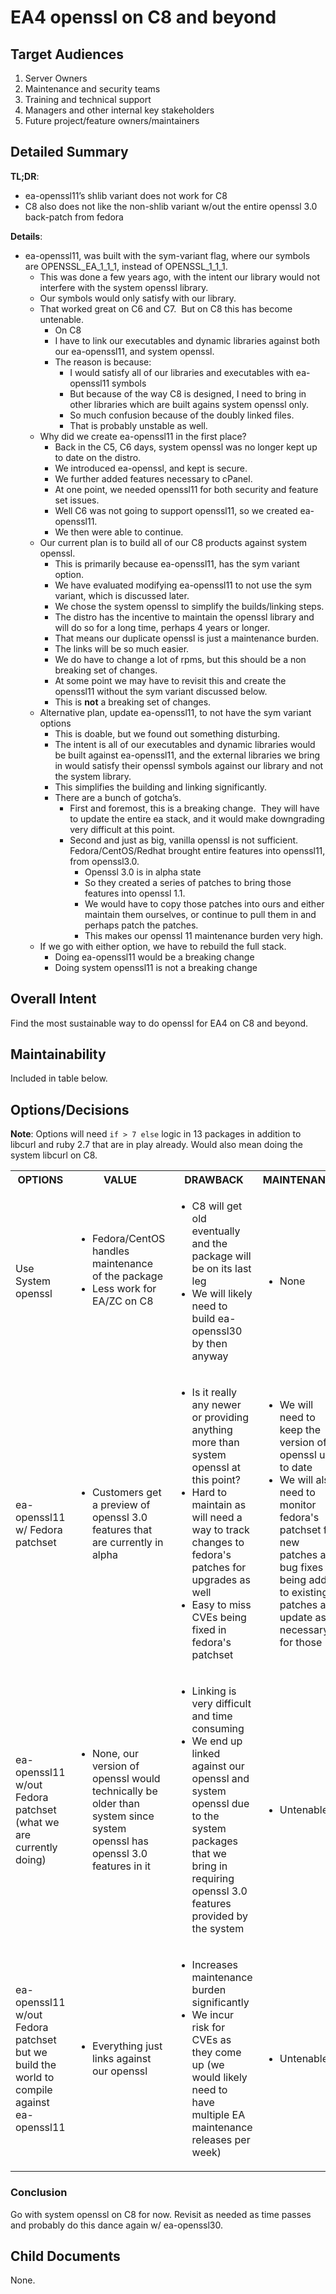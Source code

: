 # EA4 openssl on C8 and beyond

## Target Audiences

1. Server Owners
2. Maintenance and security teams
3. Training and technical support
4. Managers and other internal key stakeholders
5. Future project/feature owners/maintainers

## Detailed Summary

**TL;DR**:

* ea-openssl11’s shlib variant does not work for C8
* C8 also does not like the non-shlib variant w/out the entire openssl 3.0 back-patch from fedora

**Details**:

*   ea-openssl11, was built with the sym-variant flag, where our symbols are OPENSSL\_EA\_1\_1\_1, instead of OPENSSL\_1\_1\_1.
    *   This was done a few years ago, with the intent our library would not interfere with the system openssl library.
    *   Our symbols would only satisfy with our library.
    *   That worked great on C6 and C7.  But on C8 this has become untenable.
        *   On C8
        *   I have to link our executables and dynamic libraries against both our ea-openssl11, and system openssl.
        *   The reason is because:
            *   I would satisfy all of our libraries and executables with ea-openssl11 symbols
            *   But because of the way C8 is designed, I need to bring in other libraries which are built agains system openssl only.
            *   So much confusion because of the doubly linked files.
            *   That is probably unstable as well.
    *   Why did we create ea-openssl11 in the first place?
        *   Back in the C5, C6 days, system openssl was no longer kept up to date on the distro.
        *   We introduced ea-openssl, and kept is secure.
        *   We further added features necessary to cPanel.
        *   At one point, we needed openssl11 for both security and feature set issues.
        *   Well C6 was not going to support openssl11, so we created ea-openssl11.
        *   We then were able to continue.
    *   Our current plan is to build all of our C8 products against system openssl.
        *   This is primarily because ea-openssl11, has the sym variant option.
        *   We have evaluated modifying ea-openssl11 to not use the sym variant, which is discussed later.
        *   We chose the system openssl to simplify the builds/linking steps.
        *   The distro has the incentive to maintain the openssl library and will do so for a long time, perhaps 4 years or longer.
        *   That means our duplicate openssl is just a maintenance burden.
        *   The links will be so much easier.
        *   We do have to change a lot of rpms, but this should be a non breaking set of changes.
        *   At some point we may have to revisit this and create the openssl11 without the sym variant discussed below.
        *   This is **not** a breaking set of changes.
    *   Alternative plan, update ea-openssl11, to not have the sym variant options
        *   This is doable, but we found out something disturbing.
        *   The intent is all of our executables and dynamic libraries would be built against ea-openssl11, and the external libraries we bring in would satisfy their openssl symbols against our library and not the system library.
        *   This simplifies the building and linking significantly.
        *   There are a bunch of gotcha’s.
            *   First and foremost, this is a breaking change.  They will have to update the entire ea stack, and it would make downgrading very difficult at this point.
            *   Second and just as big, vanilla openssl is not sufficient.  Fedora/CentOS/Redhat brought entire features into openssl11, from openssl3.0.
                *   Openssl 3.0 is in alpha state
                *   So they created a series of patches to bring those features into openssl 1.1.
                *   We would have to copy those patches into ours and either maintain them ourselves, or continue to pull them in and perhaps patch the patches.
                *   This makes our openssl 11 maintenance burden very high.
    *   If we go with either option, we have to rebuild the full stack.
        *   Doing ea-openssl11 would be a breaking change
        *   Doing system openssl11 is not a breaking change

## Overall Intent

Find the most sustainable way to do openssl for EA4 on C8 and beyond.

## Maintainability

Included in table below.

## Options/Decisions

**Note**: Options will need `if > 7 else` logic in 13 packages in addition to libcurl and ruby 2.7 that are in play already. Would also mean doing the system libcurl on C8.

<!-- from wiki’s “View Storage Format” -->
<table><colgroup><col /><col /><col /><col /><col /></colgroup>
<tbody>
<tr>
<th>OPTIONS</th>
<th>VALUE</th>
<th>DRAWBACK</th>
<th>MAINTENANCE</th>
<th>DECISION</th></tr>
<tr>
<td>Use System openssl</td>
<td>
<ul>
<li>Fedora/CentOS handles maintenance of the package</li>
<li>Less work for EA/ZC on C8</li></ul>
<p><br /></p></td>
<td>
<ul>
<li>C8 will get old eventually and the package will be on its last leg</li>
<li>We will likely need to build ea-openssl30 by then anyway</li></ul></td>
<td>
<ul>
<li>None</li></ul></td>
<td>
<ul>
<li>At this time, we think this is the way to go</li></ul></td></tr>
<tr>
<td>ea-openssl11 w/ Fedora patchset</td>
<td>
<ul>
<li>Customers get a preview of openssl 3.0 features that are currently in alpha</li></ul></td>
<td>
<ul>
<li>Is it really any newer or providing anything more than system openssl at this point?</li>
<li>Hard to maintain as will need a way to track changes to fedora's patches for upgrades as well</li>
<li>Easy to miss CVEs being fixed in fedora's patchset</li></ul></td>
<td>
<ul>
<li>We will need to keep the version of openssl up to date</li>
<li>We will also need to monitor fedora's patchset for new patches and bug fixes being added to existing patches and update as necessary for those</li></ul></td>
<td>
<ul>
<li>Not doing this as it increasing risk without providing enough value</li></ul></td></tr>
<tr>
<td colspan="1">ea-openssl11 w/out Fedora patchset (what we are currently doing)</td>
<td colspan="1">
<ul>
<li>None, our version of openssl would technically be older than system since system openssl has openssl 3.0 features in it</li></ul></td>
<td colspan="1">
<ul>
<li>Linking is very difficult and time consuming</li>
<li>We end up linked against our openssl and system openssl due to the system packages that we bring in requiring openssl 3.0 features provided by the system</li></ul></td>
<td colspan="1">
<ul>
<li>Untenable</li></ul></td>
<td colspan="1">
<ul>
<li>No, just no</li></ul></td></tr>
<tr>
<td colspan="1">ea-openssl11 w/out Fedora patchset but we build the world to compile against ea-openssl11</td>
<td colspan="1">
<ul>
<li>Everything just links against our openssl</li></ul></td>
<td colspan="1">
<ul>
<li>Increases maintenance burden significantly</li>
<li>We incur risk for CVEs as they come up (we would likely need to have multiple EA maintenance releases per week)</li></ul></td>
<td colspan="1">
<ul>
<li>Untenable</li></ul></td>
<td colspan="1">
<ul>
<li>Do we really want to become cPanel OS?</li></ul></td></tr></tbody></table>

### Conclusion

Go with system openssl on C8 for now. Revisit as needed as time passes and probably do this dance again w/ ea-openssl30.

## Child Documents

None.
